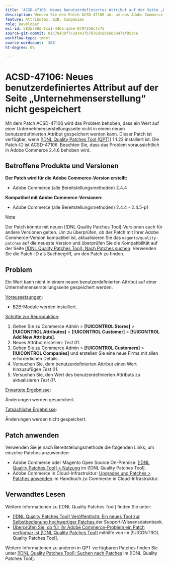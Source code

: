 ```yaml
---
title: 'ACSD-47106: Neues benutzerdefiniertes Attribut auf der Seite „Unternehmenserstellung“ nicht gespeichert'
description: Wenden Sie den Patch ACSD-47106 an, um das Adobe Commerce-Problem zu beheben, bei dem ein Wert nicht in einem neuen benutzerdefinierten Attribut auf einer Unternehmenserstellungsseite gespeichert werden kann.
feature: Attributes, B2B, Companies
role: Developer
exl-id: 5835760d-fca1-44ba-aa5e-8797258c7c75
source-git-commit: 81c78439f7c243437b7b76dc80560c847af95ace
workflow-type: tm+mt
source-wordcount: '368'
ht-degree: 0%

---
```


# ACSD-47106: Neues benutzerdefiniertes Attribut auf der Seite „Unternehmenserstellung“ nicht gespeichert

Mit dem Patch ACSD-47106 wird das Problem behoben, dass ein Wert auf einer Unternehmenserstellungsseite nicht in einem neuen benutzerdefinierten Attribut gespeichert werden kann. Dieser Patch ist verfügbar, wenn [[!DNL Quality Patches Tool (QPT)]](https://experienceleague.adobe.com/en/docs/commerce-knowledge-base/kb/announcements/commerce-announcements/magento-quality-patches-released-new-tool-to-self-serve-quality-patches) 1.1.22 installiert ist. Die Patch-ID ist ACSD-47106. Beachten Sie, dass das Problem voraussichtlich in Adobe Commerce 2.4.6 behoben wird.

## Betroffene Produkte und Versionen

**Der Patch wird für die Adobe Commerce-Version erstellt:**

* Adobe Commerce (alle Bereitstellungsmethoden) 2.4.4

**Kompatibel mit Adobe Commerce-Versionen:**

* Adobe Commerce (alle Bereitstellungsmethoden) 2.4.4 - 2.4.5-p1

>[!NOTE]
>
>Der Patch könnte mit neuen [!DNL Quality Patches Tool]-Versionen auch für andere Versionen gelten. Um zu überprüfen, ob der Patch mit Ihrer Adobe Commerce-Version kompatibel ist, aktualisieren Sie das `magento/quality-patches` auf die neueste Version und überprüfen Sie die Kompatibilität auf der Seite [[!DNL Quality Patches Tool]: Nach Patches suchen](https://experienceleague.adobe.com/tools/commerce-quality-patches/index.html). Verwenden Sie die Patch-ID als Suchbegriff, um den Patch zu finden.

## Problem

Ein Wert kann nicht in einem neuen benutzerdefinierten Attribut auf einer Unternehmenserstellungsseite gespeichert werden.

<u>Voraussetzungen</u>:

* B2B-Module werden installiert.

<u>Schritte zur Reproduktion</u>:

1. Gehen Sie zu Commerce Admin > **[!UICONTROL Stores]** > **[!UICONTROL Attributes]** > **[!UICONTROL Customer]** > **[!UICONTROL Add New Attribute]**.
1. Neues Attribut erstellen: _Test 01_.
1. Gehen Sie zu Commerce Admin > **[!UICONTROL Customers]** > **[!UICONTROL Companies]** und erstellen Sie eine neue Firma mit allen erforderlichen Details.
1. Versuchen Sie, dem benutzerdefinierten Attribut einen Wert hinzuzufügen _Test 01_.
1. Versuchen Sie, den Wert des benutzerdefinierten Attributs zu aktualisieren _Test 01_.

<u>Erwartete Ergebnisse</u>:

Änderungen werden gespeichert.

<u>Tatsächliche Ergebnisse</u>:

Änderungen werden nicht gespeichert.

## Patch anwenden

Verwenden Sie je nach Bereitstellungsmethode die folgenden Links, um einzelne Patches anzuwenden:

* Adobe Commerce oder Magento Open Source On-Premise: [[!DNL Quality Patches Tool] > Nutzung](/help/tools/quality-patches-tool/usage.md) im [!DNL Quality Patches Tool].
* Adobe Commerce in Cloud-Infrastruktur: [Upgrades und Patches > Patches anwenden](https://experienceleague.adobe.com/docs/commerce-cloud-service/user-guide/develop/upgrade/apply-patches.html) im Handbuch zu Commerce in Cloud-Infrastruktur.

## Verwandtes Lesen

Weitere Informationen zu [!DNL Quality Patches Tool] finden Sie unter:

* [[!DNL Quality Patches Tool] Veröffentlicht: Ein neues Tool zur Selbstbedienung hochwertiger Patches ](https://experienceleague.adobe.com/en/docs/commerce-knowledge-base/kb/announcements/commerce-announcements/magento-quality-patches-released-new-tool-to-self-serve-quality-patches) der Support-Wissensdatenbank.
* [Überprüfen Sie, ob für Ihr Adobe Commerce-Problem ein Patch verfügbar ist [!DNL Quality Patches Tool]](/help/tools/quality-patches-tool/patches-available-in-qpt/check-patch-for-magento-issue-with-magento-quality-patches.md) mithilfe von im [!UICONTROL Quality Patches Tool].


Weitere Informationen zu anderen in QPT verfügbaren Patches finden Sie unter [[!DNL Quality Patches Tool]: Suchen nach Patches](https://experienceleague.adobe.com/tools/commerce-quality-patches/index.html) im [!DNL Quality Patches Tool].
